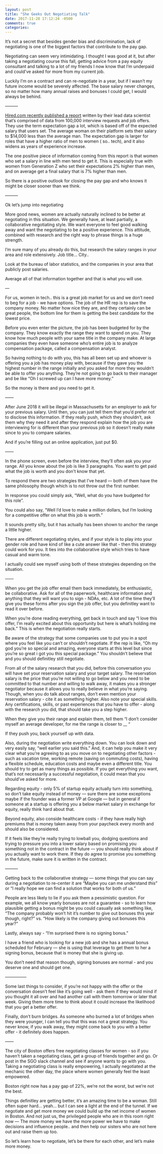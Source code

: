 ```yaml
---
layout: post
title: "She Geeks Out Negotiating Talk"
date: 2017-11-28 17:12:24 -0500
comments: true
categories:
---
```


It’s not a secret that besides gender bias and discrimination, lack of negotiating is one of the biggest factors that contribute to the pay gap.

Negotiating can seem very intimidating. I thought I was good at it, but after taking a negotiating course this fall, getting advice from a pay equity consultant and talking to a lot of my friends I now know that I’m underpaid and could’ve asked for more from my current job.

Luckily I’m on a contract and can re-negotiate in a year, but if I wasn’t my future income would be severely affected. The base salary never changes, so no matter how many annual raises and bonuses I could get, I would always be behind.

———

[Hired.com recently published a report](https://hired.com/gender-wage-gap) written by their lead data scientist that’s comprised of data from 100,000 interview requests and job offers. They use the term expectation gap a lot, which is based off of the expected salary that users set. The average woman on their platform sets their salary to $14,000 less than the average man. The expectation gap is larger for roles that have a higher ratio of men to women ( so.. tech), and it also widens as years of experience increase.

The one positive piece of information coming from this report is that women who set a salary in line with men tend to get it. This is especially true with women from Generation Z who set their expectations 2% higher than men, and on average get a final salary that is 7% higher than men.

So there is a positive outlook for closing the pay gap and who knows it might be closer sooner than we think.

———

Ok let’s jump into negotiating

More good news, women are actually naturally inclined to be better at negotiating in this situation. We generally have, at least partially, a collaborative negotiating style. We want everyone to feel good walking away and want the negotiating to be a positive experience. This attitude, combined with research and the right way to phrase things is a huge strength.

I’m sure many of you already do this, but research the salary ranges in your area and role extensively. Job title… City..

Look at the bureau of labor statistics, and the companies in your area that publicly post salaries.

Average all of that information together and that is what you will use.

—

For us, women in tech.. this is a great job market for us and we don’t need to beg for a job - we have options. The job of the HR rep  is to save the company money. No matter how nice they are, and they certainly can be great people, the bottom line for them is getting the best candidate for the lowest price.

Before you even enter the picture, the job has been budgeted for by the company. They know exactly the range they want to spend on you. They know how much people with your same title in the company make. At large companies they even have someone who’s entire job is to analyze compensation package, called a compensation analyst.

So having nothing to do with you, this has all been set up and whoever is offering you a job has money play with, because if they gave you the highest number in the range initially and you asked for more they wouldn’t be able to offer you anything. They’re not going to go back to their manager and be like “Oh I screwed up can I have more money.”

So the money is there and you need to get it.

——

After June 2018 it will be illegal in Massachusetts for an employer to ask for your previous salary. Until then, you can just tell them that you’d prefer not to disclose this information. If they really push, which they shouldn’t, ask them why they need it and after they respond explain how the job you are interviewing for is different than your previous job so it doesn’t really make since to you to compare salaries.

And if you’re filling out an online application, just put $0.

——

In the phone screen, even before the interview, they’ll often ask you your range. All you know about the job is like 3 paragraphs. You want to get paid what the job is worth and you don’t know that yet.

To respond there are two strategies that I’ve heard  — both of them have the same philosophy though which is to not throw out the first number.

In response you could simply ask, “Well, what do you have budgeted for this role”.

You could also say, “Well I’d love to make a million dollars, but I’m looking for a competitive offer on what this job is worth.”

It sounds pretty silly, but it has actually has been shown to anchor the range a little higher.

There are different negotiating styles, and if your style is to play into your gender role and have kind of like a cute answer like that - then this strategy could work for you. It ties into the collaborative style which tries to have casual and warm tone.

I actually could see myself using both of these strategies depending on the situation.

 ——

When you get the job offer email them back immediately, be enthusiastic, be collaborative. Ask for all of the paperwork, healthcare information and anything that they will want you to sign - NDAs, etc. A lot of the time they’ll give you these forms after you sign the job offer, but you definitley want to read it over before.

When you’re done reading everything, get back in touch and say “I love this offer, I’m really excited about this opportunity but here is what’s holding me back.” This is when the negotiation really starts.

Be aware of the strategy that some companies use to put you in a spot where you feel like you can’t or shouldn’t negotiate. If the rep is like, “Oh my god you’re so special and amazing, everyone starts at this level but since you’re so great i got you this special package.” You shouldn’t believe that and you should definitley still negotiate.

From all of the salary research that you did, before this conversation you will have set your reservation salary and your target salary. The reservation salary is the price that you’re not willing to go below and you need to be committed to that number and willing to walk away, it makes you a stronger negotiator because it allows you to really believe in what you’re saying. Though, when you do talk about ranges, don’t even mention your reservation salary - cite it as something higher. Also note your special skills. Any certifications, skills, or past experiences that you have to offer - along with the research you did, that should take you a step higher.

When they give you their range and explain them, tell them “I don’t consider myself an average developer, for me the range is closer to __ “

If they push you, back yourself up with data.

Also, during the negotiation write everything down. You can look down and very easily say, “well earlier you said this.” And, it can help you make it very clear what you’re agreeing to as you move on to negotiating other factors - such as vacation time, working remote (saving on commuting costs), having a flexible schedule, education costs and maybe even a different title. You should try to get as many things as possible. If you get everything you want, that’s not necessarily a successful negotiation, it could mean that you should’ve asked for more.

Regarding equity - only 5% of startup equity actually turn into something, so don’t take equity instead of money — sure there are some exceptions maybe if the founder was a former VP at Google — but in general if someone at a startup is offering you a below market salary in exchange for equity, really think hard about that.

Beyond equity, also conside  healthcare costs - if they have really high premiums that is money taken away from your paycheck every month and should also be considered.

If it feels like they’re really trying to lowball you, dodging questions and trying to pressure you into a lower salary based on promising you something not in the contract in the future — you should really think about if you actually want to work there.  If they do agree to promise you something in the future, make sure it is written in the contract.

———


Getting back to the collaborative strategy — some things that you can say during a negotiation to re-center it are “Maybe you can me understand _this_” or “I really hope we can find a solution that works for both of us.”

People are less likely to lie if you ask them a pessimistic question. For example, we all know yearly bonuses are not a guarantee - so to learn how plausible getting a bonus might be you could casually ask something like, “The company probably won’t hit it’s number to give out bonuses this year though, right?” vs. “How likely is the company giving out bonuses this year?”

Lastly, always say - “I’m surprised there is no signing bonus.”

I have a friend who is looking for a new job and she has a annual bonus scheduled for February — she is using that leverage to get them to her a signing bonus, because that is money that she is giving up.

You don’t need that reason though, signing bonuses are normal - and you deserve one and should get one.

—————

Some last things to consider, if you’re not happy with the offer or the conversation doesn’t feel like it’s going well - ask them if they would mind if you thought it all over and had another call with them tomorrow or later that week. Giving them more time to think about it could increase the likelihood that you get a better offer.


Finally, don’t burn bridges. As someone who burned a lot of bridges when they were younger, I can tell you that this was not a great strategy. You never know, if you walk away, they might come back to you with a better offer -  it definitely does happen.

——

The city of Boston offers free negotiating classes for women - so if you haven’t taken a negotiating class, get a group of friends together and go. Or post in the SGO slack channel and see if anyone wants to go with you. Taking a negotiating class is really empowering, I actually negotiated at the mechanic the other day, the place where women generally feel the least empowered.

Boston right now has a pay gap of 22%, we’re not the worst, but  we’re not the best.

Things definitley are getting better, it’s an amazing time to be a woman. Still often super hard… yeah… but I can see a light at the end of the tunnel. If we negotiate and get more money we could build up the net income of women in Boston. And not just us, the privileged people who are in this room right now —  The more money we have the more power we have to make decisions and influence people..  and then help our sisters who are not here out and raise them up too.

So let’s learn how to negotiate, let’s be there for each other, and let’s make more money.